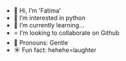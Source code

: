 - 👋 Hi, I’m 'Fatima'
- 👀 I’m interested in python
- 🌱 I’m currently learning...
- ⭐️ I’m looking to collaborate on Github
- 🌈 Pronouns: Gentle
- ☀️ Fun fact: hehehe=laughter
